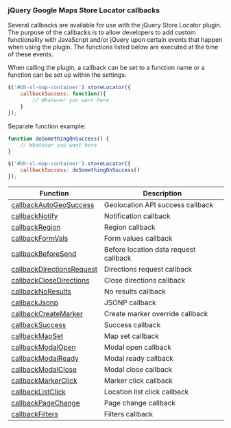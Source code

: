 ### jQuery Google Maps Store Locator callbacks

Several callbacks are available for use with the jQuery Store Locator plugin. The purpose of the callbacks is to allow 
developers to add custom functionality with JavaScript and/or jQuery upon certain events that happen when using the 
plugin. The functions listed below are executed at the time of these events.

When calling the plugin, a callback can be set to a function name or a function can be set up within the settings:

```javascript
$('#bh-sl-map-container').storeLocator({
	callbackSuccess: function(){
		// Whatever you want here
	}
});
```

Separate function example:

```javascript
function doSomethingOnSuccess() {
	// Whatever you want here
}

$('#bh-sl-map-container').storeLocator({
	callbackSuccess: doSomethingOnSuccess()
});
```


| Function | Description |
|---|---|
| [callbackAutoGeoSuccess](callbacks/callback-autogeosuccess.md) | Geolocation API success callback |
| [callbackNotify](callbacks/callback-notification.md) | Notification callback |
| [callbackRegion](callbacks/callback-region.md) | Region callback |
| [callbackFormVals](callbacks/callback-formvals.md) | Form values callback |
| [callbackBeforeSend](callbacks/callback-beforesend.md) | Before location data request callback |
| [callbackDirectionsRequest](callbacks/callback-directionsrequest.md) | Directions request callback |
| [callbackCloseDirections](callbacks/callback-closedirections.md) | Close directions callback |
| [callbackNoResults](callbacks/callback-noresults.md) | No results callback |
| [callbackJsonp](callbacks/callback-jsonp.md) | JSONP callback |
| [callbackCreateMarker](callbacks/callback-createmarker.md) | Create marker override callback |
| [callbackSuccess](callbacks/callback-success.md) | Success callback |
| [callbackMapSet](callbacks/callback-mapset.md) | Map set callback |
| [callbackModalOpen](callbacks/callback-modalopen.md) | Modal open callback |
| [callbackModalReady](callbacks/callback-modalready.md) | Modal ready callback |
| [callbackModalClose](callbacks/callback-modalclose.md) | Modal close callback |
| [callbackMarkerClick](callbacks/callback-markerclick.md) | Marker click callback |
| [callbackListClick](callbacks/callback-listclick.md) | Location list click callback |
| [callbackPageChange](callbacks/callback-pagechange.md) | Page change callback |
| [callbackFilters](callbacks/callback-filters.md) | Filters callback |
